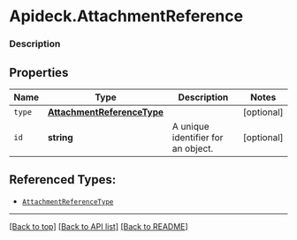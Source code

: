 # Apideck.AttachmentReference

### Description

## Properties
Name | Type | Description | Notes
------------ | ------------- | ------------- | -------------
`type` | [**AttachmentReferenceType**](AttachmentReferenceType.md) |  | [optional] 
`id` | **string** | A unique identifier for an object. | [optional] 





## Referenced Types:
* [`AttachmentReferenceType`](AttachmentReferenceType.md)


---

[[Back to top]](#) [[Back to API list]](../../../../README.md#documentation-for-api-endpoints) [[Back to README]](../../../../README.md)


